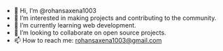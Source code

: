 - 👋 Hi, I’m @rohansaxena1003
- 👀 I’m interested in making projects and contributing to the community.
- 🌱 I’m currently learning web development.
- 💞️ I’m looking to collaborate on open source projects.
- 📫 How to reach me:  rohansaxena1003@gmail.com

<!---
rohansaxena1003/rohansaxena1003 is a ✨ special ✨ repository because its `README.md` (this file) appears on your GitHub profile.
You can click the Preview link to take a look at your changes.
--->
